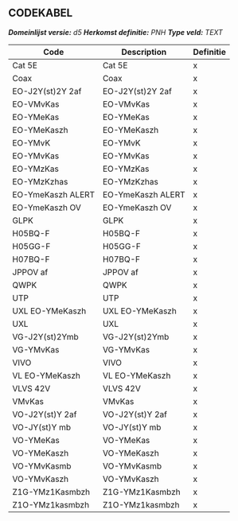 ﻿## CODEKABEL

*__Domeinlijst versie:__ d5*
*__Herkomst definitie:__ PNH*
*__Type veld:__ TEXT*

|__Code__ |__Description__ |__Definitie__	|
|	---	|	---	|   ---	| 
| Cat 5E | Cat 5E | x |
| Coax | Coax | x |
| EO-J2Y(st)2Y 2af | EO-J2Y(st)2Y 2af | x |
| EO-VMvKas | EO-VMvKas | x |
| EO-YMeKas | EO-YMeKas | x |
| EO-YMeKaszh | EO-YMeKaszh | x |
| EO-YMvK | EO-YMvK | x |
| EO-YMvKas | EO-YMvKas | x |
| EO-YMzKas | EO-YMzKas | x |
| EO-YMzKzhas | EO-YMzKzhas | x |
| EO-YmeKaszh ALERT | EO-YmeKaszh ALERT | x |
| EO-YmeKaszh OV | EO-YmeKaszh OV | x |
| GLPK | GLPK | x |
| H05BQ-F | H05BQ-F | x |
| H05GG-F | H05GG-F | x |
| H07BQ-F | H07BQ-F | x |
| JPPOV af | JPPOV af | x |
| QWPK | QWPK | x |
| UTP | UTP | x |
| UXL EO-YMeKaszh | UXL EO-YMeKaszh | x |
| UXL | UXL | x |
| VG-J2Y(st)2Ymb | VG-J2Y(st)2Ymb | x |
| VG-YMvKas | VG-YMvKas | x |
| VIVO | VIVO | x |
| VL EO-YMeKaszh | VL EO-YMeKaszh | x |
| VLVS 42V | VLVS 42V | x |
| VMvKas | VMvKas | x |
| VO-J2Y(st)Y 2af | VO-J2Y(st)Y 2af | x |
| VO-JY(st)Y mb | VO-JY(st)Y mb | x |
| VO-YMeKas | VO-YMeKas | x |
| VO-YMeKaszh | VO-YMeKaszh | x |
| VO-YMvKasmb | VO-YMvKasmb | x |
| VO-YMvKaszh | VO-YMvKaszh | x |
| Z1G-YMz1Kasmbzh | Z1G-YMz1Kasmbzh | x |
| Z1O-YMz1kasmbzh | Z1O-YMz1kasmbzh | x |
